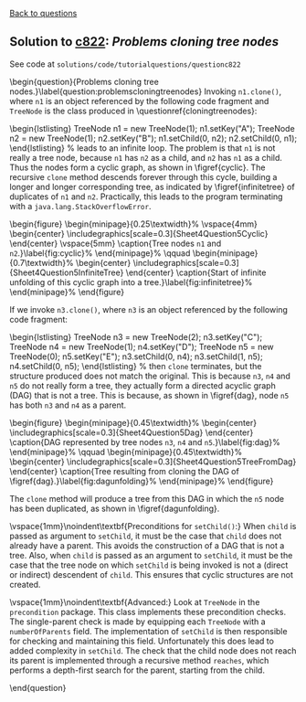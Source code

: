 [Back to questions](../README.md)

## Solution to [c822](../questions/c822): *Problems cloning tree nodes*

See code at `solutions/code/tutorialquestions/questionc822`


\begin{question}{Problems cloning tree nodes.}\label{question:problemscloningtreenodes}
Invoking `n1.clone()`, where `n1` is an object referenced by the following code
fragment and `TreeNode` is the class produced in \questionref{cloningtreenodes}:

\begin{lstlisting}
TreeNode<String> n1 = new TreeNode<String>(1);
n1.setKey("A");
TreeNode<String> n2 = new TreeNode<String>(1);
n2.setKey("B");
n1.setChild(0, n2);
n2.setChild(0, n1);
\end{lstlisting}
%
leads to an infinite loop.  The problem is that `n1` is not really a tree node, because `n1` has `n2` as a child, and
`n2` has `n1` as a child.  Thus the nodes form a cyclic graph, as shown in \figref{cyclic}.  The recursive `clone` method descends forever through this cycle,
building a longer and longer corresponding tree, as indicated by \figref{infinitetree} of duplicates of `n1` and `n2`.
Practically, this leads to the program terminating with a `java.lang.StackOverflowError`.

\begin{figure}
\begin{minipage}{0.25\textwidth}%
\vspace{4mm}
\begin{center}
\includegraphics[scale=0.3]{Sheet4Question5Cyclic}
\end{center}
\vspace{5mm}
\caption{Tree nodes `n1` and `n2`.}\label{fig:cyclic}%
\end{minipage}%
\qquad
\begin{minipage}{0.7\textwidth}%
\begin{center}
\includegraphics[scale=0.3]{Sheet4Question5InfiniteTree}
\end{center}
\caption{Start of infinite unfolding of this cyclic graph into a tree.}\label{fig:infinitetree}%
\end{minipage}%
\end{figure}

If we invoke `n3.clone()`, where `n3` is an object referenced by the following code
fragment:	
		
\begin{lstlisting}
TreeNode<String> n3 = new TreeNode<String>(2);
n3.setKey("C");
TreeNode<String> n4 = new TreeNode<String>(1);
n4.setKey("D");
TreeNode<String> n5 = new TreeNode<String>(0);
n5.setKey("E");
n3.setChild(0, n4);
n3.setChild(1, n5);
n4.setChild(0, n5);
\end{lstlisting}
%
then `clone` terminates, but the structure produced does not match the original.  This is because
`n3`, `n4` and `n5` do not really form a tree, they actually form a directed
acyclic graph (DAG) that is not a tree.  This is because, as shown in \figref{dag}, node `n5` has both
`n3` and `n4` as a parent.

\begin{figure}
\begin{minipage}{0.45\textwidth}%
\begin{center}
\includegraphics[scale=0.3]{Sheet4Question5Dag}
\end{center}
\caption{DAG represented by tree nodes `n3`, `n4` and `n5`.}\label{fig:dag}%
\end{minipage}%
\qquad
\begin{minipage}{0.45\textwidth}%
\begin{center}
\includegraphics[scale=0.3]{Sheet4Question5TreeFromDag}
\end{center}
\caption{Tree resulting from cloning the DAG of \figref{dag}.}\label{fig:dagunfolding}%
\end{minipage}%
\end{figure}


The `clone` method will produce a tree from this DAG in which the `n5` node has been duplicated,
as shown in \figref{dagunfolding}.

\vspace{1mm}\noindent\textbf{Preconditions for `setChild()`:}  When `child` is passed as argument
to `setChild`, it must be the case that `child` does not already have a parent.  This avoids the
construction of a DAG that is not a tree.  Also, when `child` is passed as an argument to `setChild`,
it must be the case that the tree node on which `setChild` is being invoked is not a (direct or indirect)
descendent of `child`.  This ensures that cyclic structures are not created.

\vspace{1mm}\noindent\textbf{Advanced:} Look at `TreeNode` in the `precondition` package.  This class implements these precondition checks.
The single-parent check is made by equipping each `TreeNode` with a `numberOfParents` field.  The
implementation of `setChild` is then responsible for checking and maintaining this field.  Unfortunately this
does lead to added complexity in `setChild`.  The check that the child node does not reach its parent is
implemented through a recursive method `reaches`, which performs a depth-first search for the parent, starting from the child.

\end{question}
